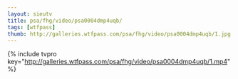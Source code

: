 ```yaml
--- 
layout: sieutv
title: psa/fhg/video/psa0004dmp4uqb/
tags: [wtfpass]
thumb: http://galleries.wtfpass.com/psa/fhg/video/psa0004dmp4uqb/1.jpg
---
```

{% include tvpro key="http://galleries.wtfpass.com/psa/fhg/video/psa0004dmp4uqb/1.mp4" %} 
